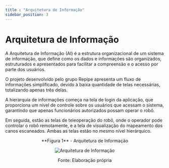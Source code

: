 ```yaml
---
title : "Arquitetura de Informação"
sidebar_position: 3
---
```


# Arquitetura de Informação

A Arquitetura de Informação (AI) é a estrutura organizacional de um sistema de informação, que define como os dados e informações são organizados, estruturados e apresentados para facilitar a compreensão e o acesso por parte dos usuários.

O projeto desenvolvido pelo grupo Repipe apresenta um fluxo de informações simplificado, devido à baixa quantidade de telas necessárias, totalizando apenas três delas.

A hierarquia de informações começa na tela de login da aplicação, que proporciona um nível de controle sobre os usuários que acessam o sistema, garantindo que apenas funcionários autorizados possam operar o robô.

Em seguida, estão as telas de teleoperação do robô, onde o operador pode controlar o robô remotamente, e a tela de visualização do mapeamento dos canos escaneados. Ambas as telas estão no mesmo nível hierárquico.

<div align="center">
**Figura 1** - Arquitetura de Informação 

![Arquitetura de Informação](/img/sprint_1/arquitetura_de_informacao.drawio.png)

Fonte: Elaboração própria
</div>
